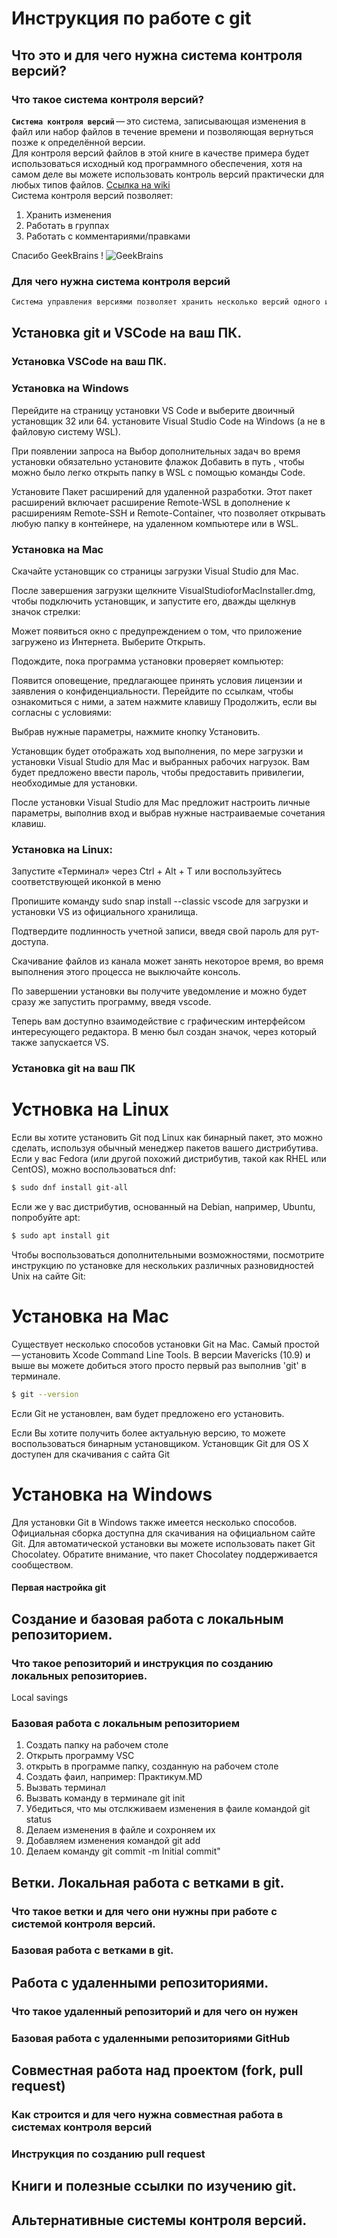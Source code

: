 # Инструкция по работе с git

## Что это и для чего нужна система контроля версий?

### Что такое система контроля версий?

**`Система контроля версий`** — это система, записывающая изменения в файл или набор файлов в течение времени и позволяющая вернуться позже к определённой версии.  
Для контроля версий файлов в этой книге в качестве примера будет использоваться исходный код программного обеспечения, хотя на самом деле вы можете использовать контроль версий практически для любых типов файлов.
[Ссылка на wiki](https://ru.wikipedia.org/wiki/%D0%A1%D0%B8%D1%81%D1%82%D0%B5%D0%BC%D0%B0_%D1%83%D0%BF%D1%80%D0%B0%D0%B2%D0%BB%D0%B5%D0%BD%D0%B8%D1%8F_%D0%B2%D0%B5%D1%80%D1%81%D0%B8%D1%8F%D0%BC%D0%B8)  
Система контроля версий позволяет:
1. Хранить изменения
2. Работать в группах
3. Работать с комментариями/правками

Спасибо GeekBrains ! ![GeekBrains](https://w7.pngwing.com/pngs/732/1017/png-transparent-web-developer-s-reference-guide-geekbrains-information-technology-knowledge-computer-software-others.png)

### Для чего нужна система контроля версий
```sh
Система управления версиями позволяет хранить несколько версий одного и того же документа, при необходимости возвращаться к более ранним версиям, определять, кто и когда сделал то или иное изменение, и многое другое
```

## Установка git и VSCode на ваш ПК.

### Установка VSCode на ваш ПК.

### Установка на Windows

Перейдите на страницу установки VS Code и выберите двоичный установщик 32 или 64. установите Visual Studio Code на Windows (а не в файловую систему WSL).

При появлении запроса на Выбор дополнительных задач во время установки обязательно установите флажок Добавить в путь , чтобы можно было легко открыть папку в WSL с помощью команды Code.

Установите Пакет расширений для удаленной разработки. Этот пакет расширений включает расширение Remote-WSL в дополнение к расширениям Remote-SSH и Remote-Container, что позволяет открывать любую папку в контейнере, на удаленном компьютере или в WSL.

### Установка на Mac

Скачайте установщик со страницы загрузки Visual Studio для Mac.

После завершения загрузки щелкните VisualStudioforMacInstaller.dmg, чтобы подключить установщик, и запустите его, дважды щелкнув значок стрелки:

Может появиться окно с предупреждением о том, что приложение загружено из Интернета. Выберите Открыть.

Подождите, пока программа установки проверяет компьютер:

Появится оповещение, предлагающее принять условия лицензии и заявления о конфиденциальности. Перейдите по ссылкам, чтобы ознакомиться с ними, а затем нажмите клавишу Продолжить, если вы согласны с условиями:

Выбрав нужные параметры, нажмите кнопку Установить.

Установщик будет отображать ход выполнения, по мере загрузки и установки Visual Studio для Mac и выбранных рабочих нагрузок. Вам будет предложено ввести пароль, чтобы предоставить привилегии, необходимые для установки.

После установки Visual Studio для Mac предложит настроить личные параметры, выполнив вход и выбрав нужные настраиваемые сочетания клавиш.

### Установка на Linux:

Запустите «Терминал» через Ctrl + Alt + T или воспользуйтесь соответствующей иконкой в меню

Пропишите команду sudo snap install --classic vscode для загрузки и установки VS из официального хранилища.

Подтвердите подлинность учетной записи, введя свой пароль для рут-доступа.

Скачивание файлов из канала может занять некоторое время, во время выполнения этого процесса не выключайте консоль.

По завершении установки вы получите уведомление и можно будет сразу же запустить программу, введя vscode.

Теперь вам доступно взаимодействие с графическим интерфейсом интересующего редактора. В меню был создан значок, через который также запускается VS.

### Установка git на ваш ПК

# Устновка на Linux
Если вы хотите установить Git под Linux как бинарный пакет, это можно сделать, используя обычный менеджер пакетов вашего дистрибутива. Если у вас Fedora (или другой похожий дистрибутив, такой как RHEL или CentOS), можно воспользоваться dnf:
```sh
$ sudo dnf install git-all
```
Если же у вас дистрибутив, основанный на Debian, например, Ubuntu, попробуйте apt:
```sh
$ sudo apt install git
```
Чтобы воспользоваться дополнительными возможностями, посмотрите инструкцию по установке для нескольких различных разновидностей Unix на сайте Git:

# Установка на Mac

Существует несколько способов установки Git на Mac. Самый простой — установить Xcode Command Line Tools. В версии Mavericks (10.9) и выше вы можете добиться этого просто первый раз выполнив 'git' в терминале.
```sh
$ git --version
```
Если Git не установлен, вам будет предложено его установить.

Если Вы хотите получить более актуальную версию, то можете воспользоваться бинарным установщиком. Установщик Git для OS X доступен для скачивания с сайта Git

# Установка на Windows

Для установки Git в Windows также имеется несколько способов. Официальная сборка доступна для скачивания на официальном сайте Git.
Для автоматической установки вы можете использовать пакет Git Chocolatey. Обратите внимание, что пакет Chocolatey поддерживается сообществом.

#### Первая настройка git

## Создание и базовая работа с локальным репозиторием.

### Что такое репозиторий и инструкция по созданию локальных репозиториев.

Local savings

### Базовая работа с локальным репозиторием

1. Создать папку на рабочем столе 
2. Открыть программу VSC
3. открыть в программе папку, созданную на рабочем столе 
4. Создать фаил, например: Практикум.MD
5. Вызвать терминал 
6. Вызвать команду в терминале git init 
7. Убедиться, что мы отслкживаем изменения в фаиле командой git status 
8. Делаем изменения в файле и сохроняем их 
9. Добавляем изменения командой git add
10. Делаем команду git commit -m Initial commit"


## Ветки. Локальная работа с ветками в git.

### Что такое ветки и для чего они нужны при работе с системой контроля версий.

### Базовая работа с ветками в git.

## Работа с удаленными репозиториями.

### Что такое удаленный репозиторий и для чего он нужен

### Базовая работа с удаленными репозиториями GitHub

## Совместная работа над проектом (fork, pull request)

### Как строится и для чего нужна совместная работа в системах контроля версий

### Инструкция по созданию pull request

## Книги и полезные ссылки по изучению git.

## Альтернативные системы контроля версий.
